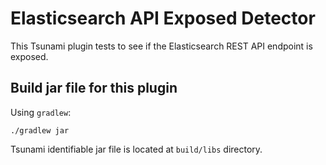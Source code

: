 # Elasticsearch API Exposed Detector

This Tsunami plugin tests to see if the Elasticsearch REST API endpoint is exposed.

## Build jar file for this plugin

Using `gradlew`:

```shell
./gradlew jar
```

Tsunami identifiable jar file is located at `build/libs` directory.
